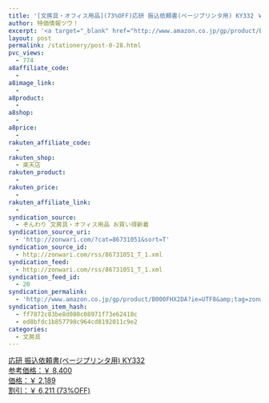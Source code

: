 ```yaml
---
title: '[文房具・オフィス用品](73%OFF)応研 振込依頼書(ページプリンタ用) KY332 ￥2,189'
author: 特価情報ツウ！
excerpt: '<a target="_blank" href="http://www.amazon.co.jp/gp/product/B000FHX2DA?ie=UTF8&amp;tag=zonwari-22&amp;linkCode=as2&amp;camp=247&amp;creative=7399&amp;creativeASIN=B000FHX2DA"><img src="http://ecx.images-amazon.com/images/I/418FdcSCIBL._SL100_.jpg"><br>&#24540;&#30740; &#25391;&#36796;&#20381;&#38972;&#26360;(&#12506;&#12540;&#12472;&#12503;&#12522;&#12531;&#12479;&#29992;) KY332<br>&#21442;&#32771;&#20385;&#26684;&#65306;&#65509; 8,400<br>&#20385;&#26684;&#65306;&#65509; 2,189<br>&#21106;&#24341;&#65306;&#65509; 6,211 (73%OFF)</a>'
layout: post
permalink: /stationery/post-0-28.html
pvc_views:
  - 774
a8affiliate_code:
  - 
a8image_link:
  - 
a8product:
  - 
a8shop:
  - 
a8price:
  - 
rakuten_affiliate_code:
  - 
rakuten_shop:
  - 楽天店
rakuten_product:
  - 
rakuten_price:
  - 
rakuten_affiliate_link:
  - 
syndication_source:
  - ぞんわり 文房具・オフィス用品 お買い得新着
syndication_source_uri:
  - 'http://zonwari.com/?cat=86731051&sort=T'
syndication_source_id:
  - http://zonwari.com/rss/86731051_T_1.xml
syndication_feed:
  - http://zonwari.com/rss/86731051_T_1.xml
syndication_feed_id:
  - 20
syndication_permalink:
  - 'http://www.amazon.co.jp/gp/product/B000FHX2DA?ie=UTF8&amp;tag=zonwari-22&amp;linkCode=as2&amp;camp=247&amp;creative=7399&amp;creativeASIN=B000FHX2DA'
syndication_item_hash:
  - ff7872c83be8d080c08971f73e62410c
  - ed8bfdc1b857798c964cd8192011c9e2
categories:
  - 文房具
---
```

[<img src='http://i0.wp.com/ecx.images-amazon.com/images/I/418FdcSCIBL._SL150_.jpg?w=546' title="" alt="" data-recalc-dims="1" />  
応研 振込依頼書(ページプリンタ用) KY332  
参考価格：￥ 8,400  
価格：￥ 2,189  
割引：￥ 6,211 (73%OFF)][1]

 [1]: http://www.amazon.co.jp/gp/product/B000FHX2DA?ie=UTF8&#038;tag=tokkajohotsu-22&#038;linkCode=as2&#038;camp=247&#038;creative=7399&#038;creativeASIN=B000FHX2DA